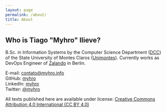 ```yaml
---
layout: page
permalink: /about/
title: About
---
```


## Who is Tiago "Myhro" Ilieve?

B.Sc. in Information Systems by the Computer Science Department ([DCC][dcc]) of the State University of Montes Claros ([Unimontes][unimontes]). Currently works as DevOps Engineer of [Zalando][zalando] in Berlin.

E-mail: [contato@myhro.info][email]  
GitHub: [myhro][github]  
LinkedIn: [myhro][linkedin]  
Twitter: [@myhro][twitter]

All texts published here are available under license: [Creative Commons Attribution 4.0 International (CC BY 4.0)][cc-by-4]


[cc-by-4]: https://creativecommons.org/licenses/by/4.0/deed
[dcc]: http://www.ccet.unimontes.br/departamentos/dcc/
[email]: mailto:contato@myhro.info
[github]: https://github.com/myhro
[linkedin]: https://de.linkedin.com/in/myhro
[twitter]: https://twitter.com/myhro
[unimontes]: http://www.unimontes.br/
[zalando]: https://www.zalando.de/
